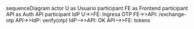 sequenceDiagram
  actor U as Usuario
  participant FE as Frontend
  participant API as Auth API
  participant IdP
  U->>FE: Ingresa OTP
  FE->>API: /exchange-otp
  API->>IdP: verify(otp)
  IdP-->>API: OK
  API-->>FE: tokens